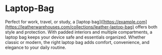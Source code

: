 # Laptop-Bag
Perfect for work, travel, or study, a [laptop bag]([https://example.com](https://leatherwarehouses.com/collections/leather-laptop-bag) offers both style and protection. With padded interiors and multiple compartments, a laptop bag keeps your device safe and essentials organized. Whether classic or modern, the right laptop bag adds comfort, convenience, and elegance to your daily routine.
